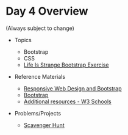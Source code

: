 # Day 4 Overview

(Always subject to change)

- Topics
  - Bootstrap
  -  CSS
  -  [Life Is Strange Bootstrap Exercise](https://docs.google.com/a/wecancodeit.org/presentation/d/1F1aHwgVWd4eZ3j3HuSqlntrzcVEFIKuLS97jFum6HuY/edit?usp=sharing)
  
- Reference Materials
  - [Responsive Web Design and Bootstrap](https://github.com/laurenholloway/Life-Is-Strange)
  - [Bootstrap](http://getbootstrap.com/)
  - [Additional resources - W3 Schools](http://www.w3schools.com/bootstrap/)
  
- Problems/Projects
  - [Scavenger Hunt](Assignments/04-scavenger-hunt/)
